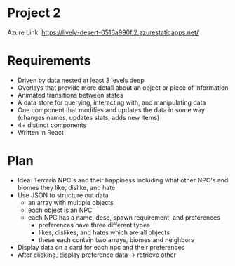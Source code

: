 # Project 2 

Azure Link: https://lively-desert-0516a990f.2.azurestaticapps.net/

# Requirements
* Driven by data nested at least 3 levels deep 
* Overlays that provide more detail about an object or piece of information
* Animated transitions between states
* A data store for querying, interacting with, and manipulating data
* One component that modifies and updates the data in some way (changes names, updates stats, adds new items)
* 4+ distinct components
* Written in React

# Plan
* Idea: Terraria NPC's and their happiness including what other NPC's and biomes they like, dislike, and hate
* Use JSON to structure out data
    * an array with multiple objects
    * each object is an NPC 
    * each NPC has a name, desc, spawn requirement, and preferences
        * preferences have three different types
        * likes, dislikes, and hates which are all objects
        * these each contain two arrays, biomes and neighbors
* Display data on a card for each npc and their preferences
* After clicking, display preference data -> retrieve other 